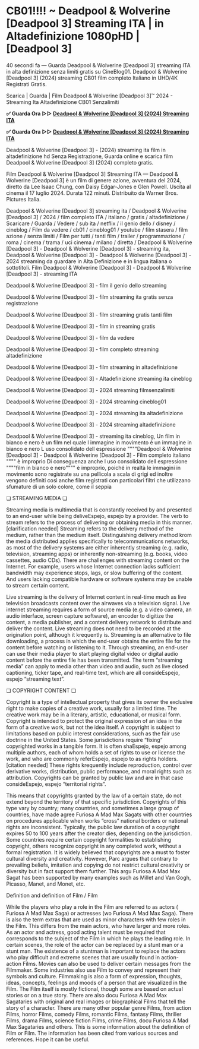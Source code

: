 # CB01!!!! ~ Deadpool & Wolverine [Deadpool 3] Streaming ITA | in Altadefinizione 1080pHD | [Deadpool 3]

40 secondi fa — Guarda Deadpool & Wolverine [Deadpool 3] streaming ITA in alta definizione senza limiti gratis su CineBlog01. Deadpool & Wolverine [Deadpool 3] (2024) streaming CB01 film completo Italiano in UHD/4K Registrati Gratis.

Scarica | Guarda | Film Deadpool & Wolverine [Deadpool 3]™ 2024 - Streaming Ita Altadefinizione CB01 Senzalimiti

**✅ Guarda Ora ▷▷ [Deadpool & Wolverine [Deadpool 3] (2024) Streaming ITA](https://is.gd/6DKvQw)** 

**✅ Guarda Ora ▷▷ [Deadpool & Wolverine [Deadpool 3] (2024) Streaming ITA](https://is.gd/6DKvQw)** 

Deadpool & Wolverine [Deadpool 3] - (2024) streaming ita film in altadefinizione hd Senza Registrazione, Guarda online e scarica film Deadpool & Wolverine [Deadpool 3] (2024) completo gratis.

Film Deadpool & Wolverine [Deadpool 3] Streaming ITA — Deadpool & Wolverine [Deadpool 3] è un film di genere azione, avventura del 2024, diretto da Lee Isaac Chung, con Daisy Edgar-Jones e Glen Powell. Uscita al cinema il 17 luglio 2024. Durata 122 minuti. Distribuito da Warner Bros. Pictures Italia.

Deadpool & Wolverine [Deadpool 3] streaming ita / Deadpool & Wolverine [Deadpool 3] / 2024 / film completo ITA / italiano / gratis / altadefinizione / Scaricare / Guarda / Vedere / sub ita / netflix / il genio dello / disney / cineblog / Film da vedere / cb01 / cineblog01 / youtube / film stasera / film azione / senza limiti / Film per tutti / tanti film / trailer / programmazione / roma / cinema / trama / uci cinema / milano / diretta / Deadpool & Wolverine [Deadpool 3] - Deadpool & Wolverine [Deadpool 3] - streaming ita, Deadpool & Wolverine [Deadpool 3] - Deadpool & Wolverine [Deadpool 3] - 2024 streaming da guardare in Alta Definizione e in lingua italiana o sottotitoli. Film Deadpool & Wolverine [Deadpool 3] - Deadpool & Wolverine [Deadpool 3] - streaming ITA

Deadpool & Wolverine [Deadpool 3] - film il genio dello streaming

Deadpool & Wolverine [Deadpool 3] - film streaming ita gratis senza registrazione

Deadpool & Wolverine [Deadpool 3] - film streaming gratis tanti film

Deadpool & Wolverine [Deadpool 3] - film in streaming gratis

Deadpool & Wolverine [Deadpool 3] - film da vedere

Deadpool & Wolverine [Deadpool 3] - film completo streaming altadefinizione

Deadpool & Wolverine [Deadpool 3] - film streaming in altadefinizione

Deadpool & Wolverine [Deadpool 3] - Altadefinizione streaming ita cineblog

Deadpool & Wolverine [Deadpool 3] - 2024 streaming filmsenzalimiti

Deadpool & Wolverine [Deadpool 3] - 2024 streaming cineblog01

Deadpool & Wolverine [Deadpool 3] - 2024 streaming ita altadefinizione

Deadpool & Wolverine [Deadpool 3] - 2024 streaming altadefinizione

Deadpool & Wolverine [Deadpool 3] - streaming ita cineblog, Un film in bianco e nero è un film nel quale l immagine in movimento è un immagine in bianco e nero L uso consolidato dell espressione """"Deadpool & Wolverine [Deadpool 3] - Deadpool & Wolverine [Deadpool 3] - Film completo italiano """" è improprio Di conseguenza anche l uso consolidato dell espressione """"film in bianco e nero"""" è improprio, poiché in realtà le immagini in movimento sono registrate su una pellicola a scala di grigi ed inoltre vengono definiti così anche film registrati con particolari filtri che utilizzano sfumature di un solo colore, come il seppia

❏ STREAMING MEDIA ❏

Streaming media is multimedia that is constantly received by and presented to an end-user while being deliveEspejo, espejo by a provider. The verb to stream refers to the process of delivering or obtaining media in this manner.[clarification needed] Streaming refers to the delivery method of the medium, rather than the medium itself. Distinguishing delivery method krom the media distributed applies specifically to telecommunications networks, as most of the delivery systems are either inherently streaming (e.g. radio, television, streaming apps) or inherently non-streaming (e.g. books, video cassettes, audio CDs). There are challenges with streaming content on the Internet. For example, users whose Internet connection lacks sufficient bandwidth may experience stops, lags, or slow buffering of the content. And users lacking compatible hardware or software systems may be unable to stream certain content.

Live streaming is the delivery of Internet content in real-time much as live television broadcasts content over the airwaves via a television signal. Live internet streaming requires a form of source media (e.g. a video camera, an audio interface, screen capture software), an encoder to digitize the content, a media publisher, and a content delivery network to distribute and deliver the content. Live streaming does not need to be recorded at the origination point, although it krequently is. Streaming is an alternative to file downloading, a process in which the end-user obtains the entire file for the content before watching or listening to it. Through streaming, an end-user can use their media player to start playing digital video or digital audio content before the entire file has been transmitted. The term “streaming media” can apply to media other than video and audio, such as live closed captioning, ticker tape, and real-time text, which are all consideEspejo, espejo “streaming text”.

❏ COPYRIGHT CONTENT ❏

Copyright is a type of intellectual property that gives its owner the exclusive right to make copies of a creative work, usually for a limited time. The creative work may be in a literary, artistic, educational, or musical form. Copyright is intended to protect the original expression of an idea in the form of a creative work, but not the idea itself. A copyright is subject to limitations based on public interest considerations, such as the fair use doctrine in the United States. Some jurisdictions require “fixing” copyrighted works in a tangible form. It is often shaEspejo, espejo among multiple authors, each of whom holds a set of rights to use or license the work, and who are commonly referEspejo, espejo to as rights holders.[citation needed] These rights krequently include reproduction, control over derivative works, distribution, public performance, and moral rights such as attribution. Copyrights can be granted by public law and are in that case consideEspejo, espejo “territorial rights”.

This means that copyrights granted by the law of a certain state, do not extend beyond the territory of that specific jurisdiction. Copyrights of this type vary by country; many countries, and sometimes a large group of countries, have made agree Furiosa A Mad Max Sagats with other countries on procedures applicable when works “cross” national borders or national rights are inconsistent. Typically, the public law duration of a copyright expires 50 to 100 years after the creator dies, depending on the jurisdiction. Some countries require certain copyright formalities to establishing copyright, others recognize copyright in any completed work, without a formal registration. It is widely believed that copyrights are a must to foster cultural diversity and creativity. However, Parc argues that contrary to prevailing beliefs, imitation and copying do not restrict cultural creativity or diversity but in fact support them further. This argu Furiosa A Mad Max Sagat has been supported by many examples such as Millet and Van Gogh, Picasso, Manet, and Monet, etc.

Definition and definition of Film / Film

While the players who play a role in the Film are referred to as actors ( Furiosa A Mad Max Saga) or actresses (wo Furiosa A Mad Max Saga). There is also the term extras that are used as minor characters with few roles in the Film. This differs from the main actors, who have larger and more roles. As an actor and actress, good acting talent must be required that corresponds to the subject of the Film in which he plays the leading role. In certain scenes, the role of the actor can be replaced by a stunt man or a stunt man. The existence of a stuntman is important to replace the actors who play difficult and extreme scenes that are usually found in action-action Films. Movies can also be used to deliver certain messages from the Filmmaker. Some industries also use Film to convey and represent their symbols and culture. Filmmaking is also a form of expression, thoughts, ideas, concepts, feelings and moods of a person that are visualized in the Film. The Film itself is mostly fictional, though some are based on actual stories or on a true story. There are also docu Furiosa A Mad Max Sagataries with original and real images or biographical Films that tell the story of a character. There are many other popular genre Films, from action Films, horror Films, comedy Films, romantic Films, fantasy Films, thriller Films, drama Films, science fiction Films, crime Films, docu Furiosa A Mad Max Sagataries and others. This is some information about the definition of Film or Film. The information has been cited from various sources and references. Hope it can be useful.
